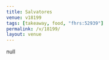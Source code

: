 ```yaml
---
title: Salvatores
venue: v18199
tags: [takeaway, food, "fhrs:52939"]
permalink: /v/18199/
layout: venue
---
```

null